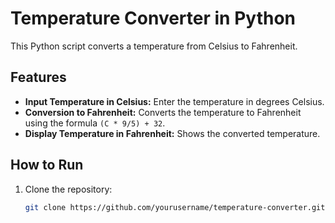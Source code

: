 # Temperature Converter in Python

This Python script converts a temperature from Celsius to Fahrenheit.

## Features
- **Input Temperature in Celsius:** Enter the temperature in degrees Celsius.
- **Conversion to Fahrenheit:** Converts the temperature to Fahrenheit using the formula `(C * 9/5) + 32`.
- **Display Temperature in Fahrenheit:** Shows the converted temperature.

## How to Run

1. Clone the repository:
   ```bash
   git clone https://github.com/yourusername/temperature-converter.git
